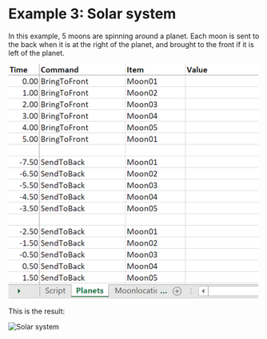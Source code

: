 # Example 3: Solar system

In this example, 5 moons are spinning around a planet. Each moon is sent to the back when it is at the right of the planet, and brought to the front if it is left of the planet.

![Bring to front](Design/moon-example-bring-to-front.png)

This is the result:

![Solar system](solar_system.gif)
